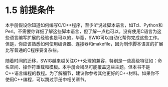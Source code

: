 # 1.5 前提条件

本手册假设你知道如何编写C/C++程序，至少听说过脚本语言，如Tcl、Python和Perl。不需要你详细了解这些脚本语言，但了解一点也可以。没有使用C语言为这些语言编写扩展的经验也是可以的，毕竟，SWIG可以自动化帮你完成这些工作。但是，你应该熟悉如何使用编译器、连接器和makefile，因为制作脚本语言的扩展比写普通的C程序要复杂些。

随着时间的迁移，SWIG越来越关注C++处理的兼容，特别是一些高级特征如：命名空间、操作符重载和模板。本手册会竭尽可能覆盖这些主题。但本书不是C++语言编程的教程。为了解细节，建议你参考其他更好的C++材料。如果你不使用C++编程，可以跳过手册中相关章节。

